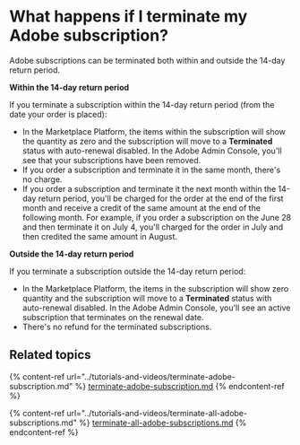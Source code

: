 # What happens if I terminate my Adobe subscription?

Adobe subscriptions can be terminated both within and outside the 14-day return period.&#x20;

**Within the 14-day return period**

If you terminate a subscription within the 14-day return period (from the date your order is placed):

* In the Marketplace Platform, the items within the subscription will show the quantity as zero and the subscription will move to a **Terminated** status with auto-renewal disabled. In the Adobe Admin Console, you'll see that your subscriptions have been removed.
* If you order a subscription and terminate it in the same month, there's no charge.
* If you order a subscription and terminate it the next month within the 14-day return period, you'll be charged for the order at the end of the first month and receive a credit of the same amount at the end of the following month. For example, if you order a subscription on the June 28 and then terminate it on July 4, you'll charged for the order in July and then credited the same amount in August.

**Outside the 14-day return period**

If you terminate a subscription outside the 14-day return period:

* In the Marketplace Platform, the items in the subscription will show zero quantity and the subscription will move to a **Terminated** status with auto-renewal disabled. In the Adobe Admin Console, you'll see an active subscription that terminates on the renewal date.
* There's no refund for the terminated subscriptions.

## Related topics

{% content-ref url="../tutorials-and-videos/terminate-adobe-subscription.md" %}
[terminate-adobe-subscription.md](../tutorials-and-videos/terminate-adobe-subscription.md)
{% endcontent-ref %}

{% content-ref url="../tutorials-and-videos/terminate-all-adobe-subscriptions.md" %}
[terminate-all-adobe-subscriptions.md](../tutorials-and-videos/terminate-all-adobe-subscriptions.md)
{% endcontent-ref %}
